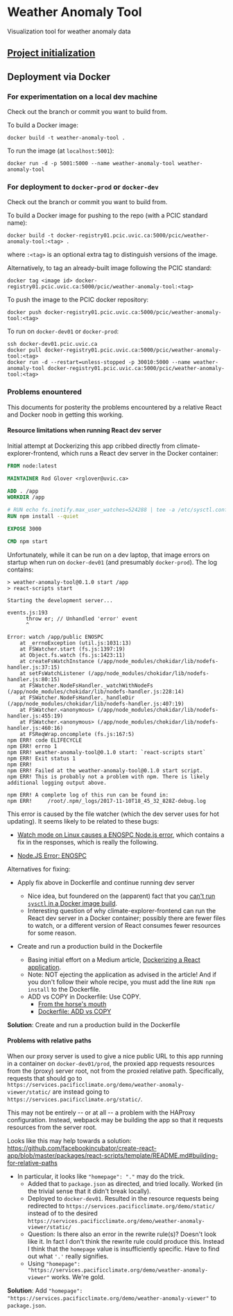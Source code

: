 # Weather Anomaly Tool

Visualization tool for weather anomaly data

## [Project initialization](docs/Project-initialization.md)

## Deployment via Docker

### For experimentation on a local dev machine

Check out the branch or commit you want to build from.

To build a Docker image:

```
docker build -t weather-anomaly-tool .
```

To run the image (at `localhost:5001`):

```
docker run -d -p 5001:5000 --name weather-anomaly-tool weather-anomaly-tool
```

### For deployment to `docker-prod` or `docker-dev`

Check out the branch or commit you want to build from.

To build a Docker image for pushing to the repo (with a PCIC standard name):

```
docker build -t docker-registry01.pcic.uvic.ca:5000/pcic/weather-anomaly-tool:<tag> .
```

where `:<tag>` is an optional extra tag to distinguish versions of the image.

Alternatively, to tag an already-built image following the PCIC standard: 

```
docker tag <image id> docker-registry01.pcic.uvic.ca:5000/pcic/weather-anomaly-tool:<tag>
```

To push the image to the PCIC docker repository:

```
docker push docker-registry01.pcic.uvic.ca:5000/pcic/weather-anomaly-tool:<tag>
```

To run on `docker-dev01` or `docker-prod`:

```
ssh docker-dev01.pcic.uvic.ca
docker pull docker-registry01.pcic.uvic.ca:5000/pcic/weather-anomaly-tool:<tag>
docker run -d --restart=unless-stopped -p 30010:5000 --name weather-anomaly-tool docker-registry01.pcic.uvic.ca:5000/pcic/weather-anomaly-tool:<tag>
```

### Problems enountered

This documents for posterity the problems encountered by a relative React and Docker noob in getting this working.

#### Resource limitations when running React dev server

Initial attempt at Dockerizing this app cribbed directly from climate-explorer-frontend, which runs a React dev server
in the Docker container:

```dockerfile
FROM node:latest

MAINTAINER Rod Glover <rglover@uvic.ca>

ADD . /app
WORKDIR /app

# RUN echo fs.inotify.max_user_watches=524288 | tee -a /etc/sysctl.conf && sysctl -p
RUN npm install --quiet

EXPOSE 3000

CMD npm start
```

Unfortunately, while it can be run on a dev laptop, that image errors on startup when run on `docker-dev01` 
(and presumably `docker-prod`). The log contains:

```text
> weather-anomaly-tool@0.1.0 start /app
> react-scripts start

Starting the development server...

events.js:193
      throw er; // Unhandled 'error' event
      ^

Error: watch /app/public ENOSPC
    at _errnoException (util.js:1031:13)
    at FSWatcher.start (fs.js:1397:19)
    at Object.fs.watch (fs.js:1423:11)
    at createFsWatchInstance (/app/node_modules/chokidar/lib/nodefs-handler.js:37:15)
    at setFsWatchListener (/app/node_modules/chokidar/lib/nodefs-handler.js:80:15)
    at FSWatcher.NodeFsHandler._watchWithNodeFs (/app/node_modules/chokidar/lib/nodefs-handler.js:228:14)
    at FSWatcher.NodeFsHandler._handleDir (/app/node_modules/chokidar/lib/nodefs-handler.js:407:19)
    at FSWatcher.<anonymous> (/app/node_modules/chokidar/lib/nodefs-handler.js:455:19)
    at FSWatcher.<anonymous> (/app/node_modules/chokidar/lib/nodefs-handler.js:460:16)
    at FSReqWrap.oncomplete (fs.js:167:5)
npm ERR! code ELIFECYCLE
npm ERR! errno 1
npm ERR! weather-anomaly-tool@0.1.0 start: `react-scripts start`
npm ERR! Exit status 1
npm ERR! 
npm ERR! Failed at the weather-anomaly-tool@0.1.0 start script.
npm ERR! This is probably not a problem with npm. There is likely additional logging output above.

npm ERR! A complete log of this run can be found in:
npm ERR!     /root/.npm/_logs/2017-11-10T18_45_32_828Z-debug.log
```

This error is caused by the file watcher (which the dev server uses for hot updating). 
It seems likely to be related to these bugs:

* [Watch mode on Linux causes a ENOSPC Node.js error](https://github.com/facebook/jest/issues/3254), 
which contains a fix in the responses, which is really the following.

* [Node.JS Error: ENOSPC](http://stackoverflow.com/a/32600959)

Alternatives for fixing:

* Apply fix above in Dockerfile and continue running dev server
    * Nice idea, but foundered on the (apparent) fact that you 
    [can't run `sysctl` in a Docker image build](https://stackoverflow.com/a/23571422/1858846).
    * Interesting question of why climate-explorer-frontend can run the React dev server in a Docker container; 
    possibly there are fewer files to watch, or a different version of React consumes fewer resources for some reason.

* Create and run a production build in the Dockerfile
    * Basing initial effort on a Medium article, 
    [Dockerizing a React application](https://medium.com/ai2-blog/dockerizing-a-react-application-3563688a2378). 
    * Note: NOT ejecting the application as advised in the article! And if you don't follow their whole recipe,
    you must add the line `RUN npm install` to the Dockerfile.
    * ADD vs COPY in Dockerfile: Use COPY.
        * [From the horse's mouth](https://docs.docker.com/engine/userguide/eng-image/dockerfile_best-practices/#env)
        * [Dockerfile: ADD vs COPY](https://www.ctl.io/developers/blog/post/dockerfile-add-vs-copy/)
        
**Solution**: Create and run a production build in the Dockerfile

#### Problems with relative paths

When our proxy server is used to give a nice public URL to this app running in a container on `docker-dev01/prod`, 
the proxied app requests resources from the (proxy) server root, not from the proxied relative path.
Specifically, requests that should go to `https://services.pacificclimate.org/demo/weather-anomaly-viewer/static/`
are instead going to `https://services.pacificclimate.org/static/`.

This may not be entirely -- or at all -- a problem with the HAProxy configuration. Instead, webpack may be building
the app so that it requests resources from the server root.

Looks like this may help towards a solution: 
https://github.com/facebookincubator/create-react-app/blob/master/packages/react-scripts/template/README.md#building-for-relative-paths

* In particular, it looks like `"homepage": "."` may do the trick.
    * Added that to `package.json` as directed, and tried locally. Worked (in the trivial sense that it didn't break
    locally).
    * Deployed to `docker-dev01`. Resulted in the resource requests being redirected to 
    `https://services.pacificclimate.org/demo/static/` instead of to the desired 
    `https://services.pacificclimate.org/demo/weather-anomaly-viewer/static/`
    * Question: Is there also an error in the rewrite rule(s)? Doesn't look like it. In fact I don't think the 
    rewrite rule could produce this. Instead I think that the `homepage` value is insufficiently specific. Have to find
    out what `'.'` really signifies.
    * Using `"homepage": "https://services.pacificclimate.org/demo/weather-anomaly-viewer"` works. We're gold.
    
**Solution**: Add `"homepage": "https://services.pacificclimate.org/demo/weather-anomaly-viewer"` to `package.json`.

